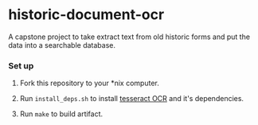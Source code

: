 # historic-document-ocr

A capstone project to take extract text from old historic forms and put the data into a searchable database.

### Set up

1. Fork this repository to your *nix computer.

2. Run `install_deps.sh` to install [tesseract OCR](https://github.com/tesseract-ocr/tesseract) and it's dependencies.

3. Run `make` to build artifact.
